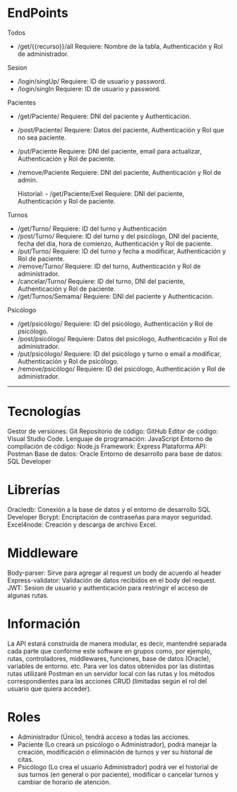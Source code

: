 # EndPoints

 Todos
 
  - /get/{{recurso}}/all    Requiere: Nombre de la tabla, Authenticación y Rol de administrador.

 Sesion
 
  - /login/singUp/          Requiere: ID de usuario y password.
  - /login/singIn           Requiere: ID de usuario y password.

 Pacientes
 
  - /get/Paciente/          Requiere: DNI del paciente y Authenticación.
  - /post/Paciente/         Requiere: Datos del paciente, Authenticación y Rol que no sea paciente.
  - /put/Paciente           Requiere: DNI del paciente, email para actualizar, Authenticación y Rol de paciente.
  - /remove/Paciente        Requiere: DNI del paciente, Authenticación y Rol de admin.

    Historial:
        - /get/Paciente/Exel      Requiere: DNI del paciente, Authenticación y Rol de paciente.
 
 Turnos
  
  - /get/Turno/             Requiere: ID del turno y Authenticación 
  - /post/Turno/            Requiere: ID del turno y del psicólogo, DNI del paciente, fecha del dia, hora de comienzo, Authenticación y Rol de paciente.
  - /put/Turno/             Requiere: ID del turno y fecha a modificar, Authenticación y Rol de paciente.
  - /remove/Turno/          Requiere: ID del turno, Authenticación y Rol de administrador.
  - /cancelar/Turno/        Requiere: ID del turno, DNI del paciente, Authenticación y Rol de paciente.
  - /get/Turnos/Semama/     Requiere: DNI del paciente y Authenticación.
 
 
 Psicólogo
  
  - /get/psicólogo/         Requiere: ID del psicólogo, Authenticación y Rol de psicólogo.
  - /post/psicólogo/        Requiere: Datos del psicólogo, Authenticación y Rol de administrador.
  - /put/psicólogo/         Requiere: ID del psicólogo y turno o email a modificar, Authenticación y Rol de psicólogo.
  - /remove/psicólogo/      Requiere: ID del psicólogo, Authenticación y Rol de administrador.

-------------------------------------------------------------------------------------------------------------------------------------------------------

# Tecnologías

Gestor de versiones: Git 
Repositorio de código: GitHub
Editor de código: Visual Studio Code.
Lenguaje de programación: JavaScript
Entorno de compilación de código: Node.js
Framework: Express 
Plataforma API: Postman
Base de datos: Oracle
Entorno de desarrollo para base de datos: SQL Developer

# Librerías

Oracledb: Conexión a la base de datos y el entorno de desarrollo SQL Developer
Bcrypt: Encriptación de contraseñas para mayor seguridad.
Excel4node: Creación y descarga de archivo Excel.

# Middleware

Body-parser: Sirve para agregar al request un body de acuerdo al header
Express-validator: Validación de datos recibidos en el body del request.
JWT: Sesion de usuario y authenticación para restringir el acceso de algunas rutas.


# Información

La API estará construida de manera modular, es decir, mantendré separada cada parte que conforme este software en grupos como, por ejemplo, rutas, controladores, middlewares, funciones, base de datos (Oracle), variables de entorno. etc.
Para ver los datos obtenidos por las distintas rutas utilizaré Postman en un servidor local con las rutas y los métodos correspondientes para las acciones CRUD (limitadas según el rol del usuario que quiera acceder). 

# Roles

- Administrador   (Único), tendrá acceso a todas las acciones.
- Paciente        (Lo creará un psicólogo o Administrador), podrá manejar la creación, modificación o eliminación de turnos y ver su historial de citas. 
- Psicólogo       (Lo crea el usuario Administrador) podrá ver el historial de sus turnos (en general o por paciente), modificar o cancelar turnos y cambiar de horario de atención.

